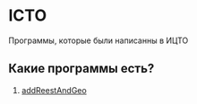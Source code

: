 # ICTO
Программы, которые были написанны в ИЦТО
## Какие программы есть?
1. [addReestAndGeo](https://github.com/OXYCRiNGE/ICTO/tree/addReestAndGeo)
